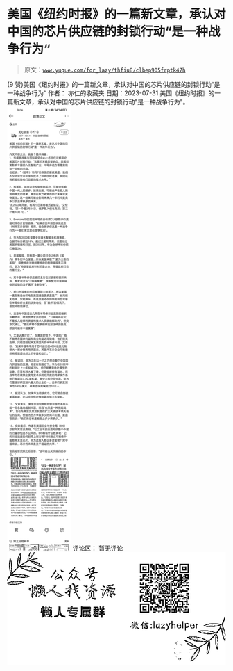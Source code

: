 # 美国《纽约时报》的一篇新文章，承认对中国的芯片供应链的封锁行动“是一种战争行为“

> 原文：[`www.yuque.com/for_lazy/thfiu8/clbep905frptk47h`](https://www.yuque.com/for_lazy/thfiu8/clbep905frptk47h)

<ne-h2 id="2165df8a" data-lake-id="2165df8a"><ne-heading-ext><ne-heading-anchor></ne-heading-anchor><ne-heading-fold></ne-heading-fold></ne-heading-ext><ne-heading-content><ne-text id="ufa665477">(9 赞)美国《纽约时报》的一篇新文章，承认对中国的芯片供应链的封锁行动“是一种战争行为“</ne-text></ne-heading-content></ne-h2> <ne-p id="udfe5cc8d" data-lake-id="udfe5cc8d"><ne-text id="u9a54a595">作者： 亦仁的收藏夹</ne-text></ne-p> <ne-p id="u05bf5a2a" data-lake-id="u05bf5a2a"><ne-text id="u574f5b0c">日期：2023-07-31</ne-text></ne-p> <ne-p id="ua77b13e0" data-lake-id="ua77b13e0"><ne-text id="ua9105be4">美国《纽约时报》的一篇新文章，承认对中国的芯片供应链的封锁行动"是一种战争行为"。</ne-text><ne-card data-card-name="image" data-card-type="inline" id="L0rk2" data-event-boundary="card">![](img/b2ebbf5c4eaed9403f022e17630821a6.png)  <ne-hole id="u369887e6" data-lake-id="u369887e6"><ne-card data-card-name="hr" data-card-type="block" id="ljQMN" data-event-boundary="card"><ne-p id="ud6bd2545" data-lake-id="ud6bd2545"><ne-text id="u465e1ae4">评论区：</ne-text></ne-p> <ne-p id="uaa8da6c3" data-lake-id="uaa8da6c3"><ne-text id="uf02b2160">暂无评论</ne-text></ne-p> <ne-p id="u542cf3ea" data-lake-id="u542cf3ea"><ne-card data-card-name="image" data-card-type="inline" id="zfjWc" data-event-boundary="card">![](img/894d30a529e7c37bcd3392323c99941c.png)  <ne-hole id="uc2f3bbc5" data-lake-id="uc2f3bbc5"><ne-card data-card-name="hr" data-card-type="block" id="nNbnZ" data-event-boundary="card"></ne-card></ne-hole></ne-card></ne-p></ne-card></ne-hole></ne-card></ne-p>